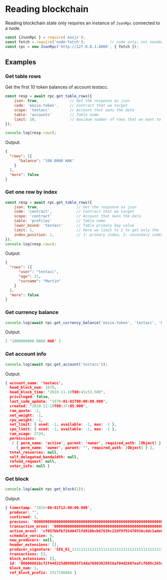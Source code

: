 # Reading blockchain

Reading blockchain state only requires an instance of `JsonRpc` connected to a node.

```javascript
const {JsonRpc } = require('eosjs');
const fetch = require('node-fetch');           // node only; not needed in browsers
const rpc = new JsonRpc('http://127.0.0.1:8000', { fetch });
```

## Examples

### Get table rows

Get the first 10 token balances of account _testacc_.

```javascript
const resp = await rpc.get_table_rows({
    json: true,              // Get the response as json
    code: 'eosio.token',     // Contract that we target      
    scope: 'testacc'         // Account that owns the data   
    table: 'accounts'        // Table name        
    limit: 10,               // maximum number of rows that we want to get
});

console.log(resp.rows);
```
Output: 

```json
{
  "rows": [{
      "balance": "100.0000 HAK"
    }
  ],
  "more": false
}
```

### Get one row by index

```javascript
const resp = await rpc.get_table_rows({
    json: true,                 // Get the response as json
    code: 'contract',           // Contract that we target         
    scope: 'contract'           // Account that owns the data        
    table: 'profiles'           // Table name        
    lower_bound: 'testacc'      // Table primary key value           
    limit: 1,                   // Here we limit to 1 to get only the
    index_position: 1,          // 1: primary index, 2: secondary index ...
});
console.log(resp.rows);
```
Output: 

```json
{
  "rows": [{
      "user": "testacc",
      "age": 21,
      "surname": "Martin"
    }
  ],
  "more": false
}
```

### Get currency balance

```javascript
console.log(await rpc.get_currency_balance('eosio.token', 'testacc', 'HAK'));
```
Output: 

```json
[ '1000000000.0000 HAK' ]
```

### Get account info

```javascript
console.log(await rpc.get_account('testacc'));
```
Output: 

```json
{ account_name: 'testacc',
  head_block_num: 1079,
  head_block_time: '2018-11-10T00:45:53.500',
  privileged: false,
  last_code_update: '1970-01-01T00:00:00.000',
  created: '2018-11-10T00:37:05.000',
  ram_quota: -1,
  net_weight: -1,
  cpu_weight: -1,
  net_limit: { used: -1, available: -1, max: -1 },
  cpu_limit: { used: -1, available: -1, max: -1 },
  ram_usage: 2724,
  permissions: 
   [ { perm_name: 'active', parent: 'owner', required_auth: [Object] },
     { perm_name: 'owner', parent: '', required_auth: [Object] } ],
  total_resources: null,
  self_delegated_bandwidth: null,
  refund_request: null,
  voter_info: null }
```

### Get block

```javascript
console.log(await rpc.get_block(1));
```
Output: 

```json
{ timestamp: '2018-06-01T12:00:00.000',
  producer: '',
  confirmed: 1,
  previous: '0000000000000000000000000000000000000000000000000000000000000000',
  transaction_mroot: '0000000000000000000000000000000000000000000000000000000000000000',
  action_mroot: 'cf057bbfb72640471fd910bcb67639c22df9f92470936cddc1ade0e2f2e7dc4f',
  schedule_version: 0,
  new_producers: null,
  header_extensions: [],
  producer_signature: 'SIG_K1_111111111111111111111111111111111111111111111111111111111111111116uk5ne',
  transactions: [],
  block_extensions: [],
  id: '00000001bcf2f448225d099685f14da76803028926af04d2607eafcf609c265c',
  block_num: 1,
  ref_block_prefix: 2517196066 }
```
